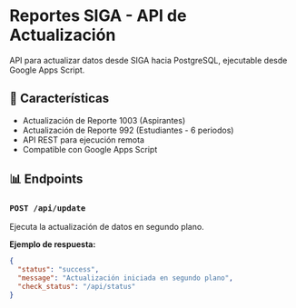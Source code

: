 # Reportes SIGA - API de Actualización

API para actualizar datos desde SIGA hacia PostgreSQL, ejecutable desde Google Apps Script.

## 🚀 Características

- Actualización de Reporte 1003 (Aspirantes)
- Actualización de Reporte 992 (Estudiantes - 6 periodos)
- API REST para ejecución remota
- Compatible con Google Apps Script

## 📊 Endpoints

### `POST /api/update`
Ejecuta la actualización de datos en segundo plano.

**Ejemplo de respuesta:**
```json
{
  "status": "success",
  "message": "Actualización iniciada en segundo plano",
  "check_status": "/api/status"
}